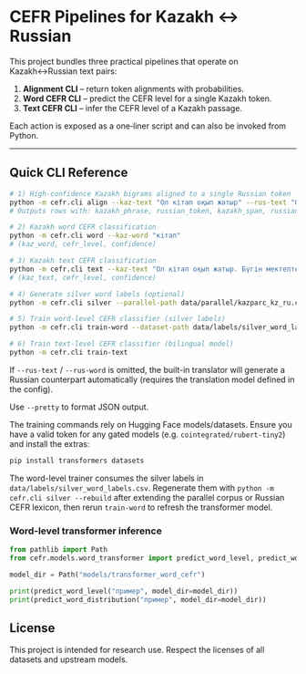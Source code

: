 # CEFR Pipelines for Kazakh ↔ Russian

This project bundles three practical pipelines that operate on Kazakh↔Russian text pairs:

1. **Alignment CLI** – return token alignments with probabilities.
2. **Word CEFR CLI** – predict the CEFR level for a single Kazakh token.
3. **Text CEFR CLI** – infer the CEFR level of a Kazakh passage.

Each action is exposed as a one‑liner script and can also be invoked from Python.

---

## Quick CLI Reference

```bash
# 1) High-confidence Kazakh bigrams aligned to a single Russian token
python -m cefr.cli align --kaz-text "Ол кітап оқып жатыр" --rus-text "Он читает книгу"
# Outputs rows with: kazakh_phrase, russian_token, kazakh_span, russian_index, alignment_conf (confidence ≥ 0.8 by default)

# 2) Kazakh word CEFR classification
python -m cefr.cli word --kaz-word "кітап"
# (kaz_word, cefr_level, confidence)

# 3) Kazakh text CEFR classification
python -m cefr.cli text --kaz-text "Ол кітап оқып жатыр. Бүгін мектепте жаңа тақырып өткен." # TODO: --rus-text 
# (kaz_text, cefr_level, confidence)

# 4) Generate silver word labels (optional)
python -m cefr.cli silver --parallel-path data/parallel/kazparc_kz_ru.csv --output-path data/labels/silver_word_labels.csv

# 5) Train word-level CEFR classifier (silver labels)
python -m cefr.cli train-word --dataset-path data/labels/silver_word_labels.csv --output-dir models/transformer_word_cefr --rebuild

# 6) Train text-level CEFR classifier (bilingual model)
python -m cefr.cli train-text
```

If `--rus-text` / `--rus-word` is omitted, the built-in translator will generate a Russian counterpart automatically (requires the translation model defined in the config).

Use `--pretty` to format JSON output.

The training commands rely on Hugging Face models/datasets. Ensure you have a valid token for any gated models (e.g. `cointegrated/rubert-tiny2`) and install the extras:

```bash
pip install transformers datasets
```

The word-level trainer consumes the silver labels in `data/labels/silver_word_labels.csv`. Regenerate them with `python -m cefr.cli silver --rebuild` after extending the parallel corpus or Russian CEFR lexicon, then rerun `train-word` to refresh the transformer model.

### Word-level transformer inference

```python
from pathlib import Path
from cefr.models.word_transformer import predict_word_level, predict_word_distribution

model_dir = Path("models/transformer_word_cefr")

print(predict_word_level("пример", model_dir=model_dir))
print(predict_word_distribution("пример", model_dir=model_dir))
```

## License

This project is intended for research use. Respect the licenses of all datasets and upstream models.

